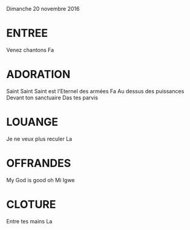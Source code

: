 Dimanche 20 novembre 2016

# ENTREE
Venez chantons Fa

# ADORATION
Saint Saint Saint est l'Eternel des armées Fa 
Au dessus des puissances
Devant ton sanctuaire
Das tes parvis

# LOUANGE
Je ne veux plus reculer La

# OFFRANDES
My God is good oh Mi
Igwe

# CLOTURE
Entre tes mains La
